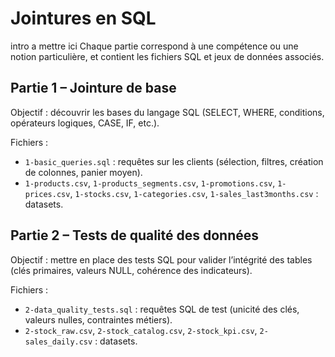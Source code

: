 # Jointures en SQL

intro a mettre ici
Chaque partie correspond à une compétence ou une notion particulière, et contient les fichiers SQL et jeux de données associés.

## Partie 1 – Jointure de base

Objectif : découvrir les bases du langage SQL (SELECT, WHERE, conditions, opérateurs logiques, CASE, IF, etc.).

Fichiers :
- `1-basic_queries.sql` : requêtes sur les clients (sélection, filtres, création de colonnes, panier moyen).
- `1-products.csv`, `1-products_segments.csv`, `1-promotions.csv`, `1-prices.csv`, `1-stocks.csv`, `1-categories.csv`, `1-sales_last3months.csv` : datasets.

## Partie 2 – Tests de qualité des données

Objectif : mettre en place des tests SQL pour valider l’intégrité des tables (clés primaires, valeurs NULL, cohérence des indicateurs).

Fichiers :

- `2-data_quality_tests.sql` : requêtes SQL de test (unicité des clés, valeurs nulles, contraintes métiers).
- `2-stock_raw.csv`, `2-stock_catalog.csv`, `2-stock_kpi.csv`, `2-sales_daily.csv` : datasets.

